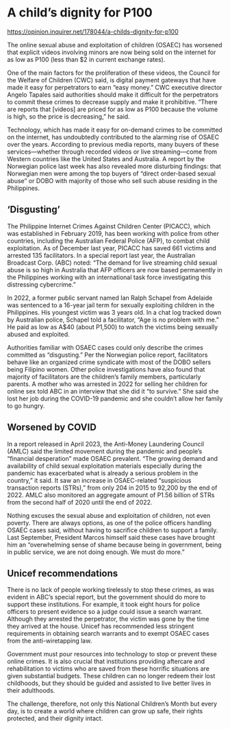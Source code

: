 # A child’s dignity for P100

https://opinion.inquirer.net/178044/a-childs-dignity-for-p100



The online sexual abuse and exploitation of children (OSAEC) has worsened that explicit videos involving minors are now being sold on the internet for as low as P100 (less than $2 in current exchange rates).

One of the main factors for the proliferation of these videos, the Council for the Welfare of Children (CWC) said, is digital payment gateways that have made it easy for perpetrators to earn “easy money.” CWC executive director Angelo Tapales said authorities should make it difficult for the perpetrators to commit these crimes to decrease supply and make it prohibitive. “There are reports that [videos] are priced for as low as P100 because the volume is high, so the price is decreasing,” he said.

Technology, which has made it easy for on-demand crimes to be committed on the internet, has undoubtedly contributed to the alarming rise of OSAEC over the years. According to previous media reports, many buyers of these services—whether through recorded videos or live streaming—come from Western countries like the United States and Australia. A report by the Norwegian police last week has also revealed more disturbing findings: that Norwegian men were among the top buyers of “direct order-based sexual abuse” or DOBO with majority of those who sell such abuse residing in the Philippines.



##  ‘Disgusting’



The Philippine Internet Crimes Against Children Center (PICACC), which was established in February 2019, has been working with police from other countries, including the Australian Federal Police (AFP), to combat child exploitation. As of December last year, PICACC has saved 661 victims and arrested 135 facilitators. In a special report last year, the Australian Broadcast Corp. (ABC) noted: “The demand for live streaming child sexual abuse is so high in Australia that AFP officers are now based permanently in the Philippines working with an international task force investigating this distressing cybercrime.”

In 2022, a former public servant named Ian Ralph Schapel from Adelaide was sentenced to a 16-year jail term for sexually exploiting children in the Philippines. His youngest victim was 3 years old. In a chat log tracked down by Australian police, Schapel told a facilitator, “Age is no problem with me.” He paid as low as A$40 (about P1,500) to watch the victims being sexually abused and exploited.

Authorities familiar with OSAEC cases could only describe the crimes committed as “disgusting.” Per the Norwegian police report, facilitators behave like an organized crime syndicate with most of the DOBO sellers being Filipino women. Other police investigations have also found that majority of facilitators are the children’s family members, particularly parents. A mother who was arrested in 2022 for selling her children for online sex told ABC in an interview that she did it “to survive.” She said she lost her job during the COVID-19 pandemic and she couldn’t allow her family to go hungry.



##  Worsened by COVID



In a report released in April 2023, the Anti-Money Laundering Council (AMLC) said the limited movement during the pandemic and people’s “financial desperation” made OSAEC prevalent. “The growing demand and availability of child sexual exploitation materials especially during the pandemic has exacerbated what is already a serious problem in the country,” it said. It saw an increase in OSAEC-related “suspicious transaction reports (STRs),” from only 204 in 2015 to 92,200 by the end of 2022. AMLC also monitored an aggregate amount of P1.56 billion of STRs from the second half of 2020 until the end of 2022.

Nothing excuses the sexual abuse and exploitation of children, not even poverty. There are always options, as one of the police officers handling OSAEC cases said, without having to sacrifice children to support a family. Last September, President Marcos himself said these cases have brought him an “overwhelming sense of shame because being in government, being in public service, we are not doing enough. We must do more.”



##  Unicef recommendations



There is no lack of people working tirelessly to stop these crimes, as was evident in ABC’s special report, but the government should do more to support these institutions. For example, it took eight hours for police officers to present evidence so a judge could issue a search warrant. Although they arrested the perpetrator, the victim was gone by the time they arrived at the house. Unicef has recommended less stringent requirements in obtaining search warrants and to exempt OSAEC cases from the anti-wiretapping law.

Government must pour resources into technology to stop or prevent these online crimes. It is also crucial that institutions providing aftercare and rehabilitation to victims who are saved from these horrific situations are given substantial budgets. These children can no longer redeem their lost childhoods, but they should be guided and assisted to live better lives in their adulthoods.

The challenge, therefore, not only this National Children’s Month but every day, is to create a world where children can grow up safe, their rights protected, and their dignity intact.